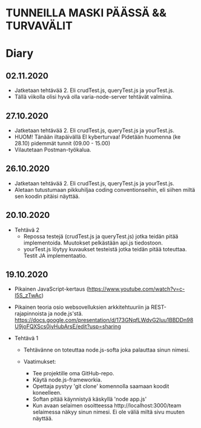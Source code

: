 
<h1>TUNNEILLA MASKI PÄÄSSÄ && TURVAVÄLIT</h1>

<h1>Diary</h1>

<h2>02.11.2020</h2>

* Jatketaan tehtävää 2. Eli crudTest.js, queryTest.js ja yourTest.js.
* Tällä viikolla olisi hyvä olla varia-node-server tehtävät valmiina. 

<h2>27.10.2020</h2>

* Jatketaan tehtävää 2. Eli crudTest.js, queryTest.js ja yourTest.js.
* HUOM! Tänään iltapäivällä EI kyberturvaa! Pidetään huomenna (ke 28.10) pidemmät tunnit (09.00 - 15.00)
* Vilautetaan Postman-työkalua.

<h2>26.10.2020</h2>

* Jatketaan tehtävää 2. Eli crudTest.js, queryTest.js ja yourTest.js.
* Aletaan tutustumaan pikkuhiljaa coding conventionseihin, eli siihen miltä sen koodin pitäisi näyttää.

<h2>20.10.2020</h2>

* Tehtävä 2
    * Repossa testejä (crudTest.js ja queryTest.js) jotka teidän pitää implementoida. Muutokset pelkästään api.js tiedostoon.
    * yourTest.js löytyy kuvaukset testeistä jotka teidän pitää toteuttaa. Testit JA implementaatio.

<h2>19.10.2020</h2>

* Pikainen JavaScript-kertaus (https://www.youtube.com/watch?v=c-I5S_zTwAc)
* Pikainen teoria osio websovelluksien arkkitehtuuriin ja REST-rajapinnoista ja node.js'stä. https://docs.google.com/presentation/d/173GNqfLWdvG2luu1BBDDn98U9joFQXScs0jyHubArsE/edit?usp=sharing

* Tehtävä 1
    * Tehtävänne on toteuttaa node.js-softa joka palauttaa sinun nimesi.
  
    * Vaatimukset:
        * Tee projektille oma GitHub-repo.
        * Käytä node.js-frameworkia.
        * Opettaja pystyy 'git clone' komennolla saamaan koodit koneelleen.
        * Softan pitää käynnistyä käskyllä 'node app.js'
        * Kun avaan selaimen osoitteessa http://localhost:3000/team selaimessa näkyy sinun nimesi. Ei ole väliä miltä sivu muuten näyttää. 